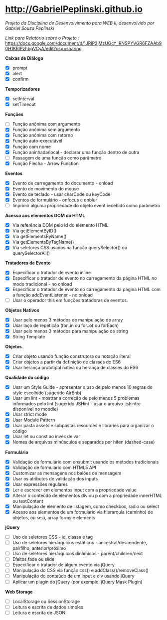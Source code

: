 # http://GabrielPeplinski.github.io

*Projeto da Disciplina de Desenvolvimento para WEB II, desenvolvido por Gabriel Souza Peplinski* 

*Link para Relatório sobre o Projeto :* https://docs.google.com/document/d/1JRiP2jMzUGcY_RNSPYVGR6FZAAb90H1KRIPzhbgVCyA/edit?usp=sharing

**Caixas de Diálogo**

- [x] prompt
- [x] alert
- [x] confirm

**Temporizadores**
- [x] setInterval
- [x] setTimeout

**Funções**
- [ ] Função anônima com argumento
- [x] Função anônima sem argumento
- [x] Função anônima com retorno
- [x] Função auto-executável
- [x] Função com nome
- [x] Função aninhada/local - declarar uma função dentro de outra
- [ ] Passagem de uma função como parâmetro
- [x] Função Flecha - Arrow Function

**Eventos**
- [x] Evento de carregamento do documento - onload
- [x] Evento de movimento do mouse
- [x] Evento de teclado - usar charCode ou keyCode
- [x] Eventos de formulário - onfocus e onblur
- [ ] Imprimir alguma propriedade do objeto event recebido como parâmetro

**Acesso aos elementos DOM do HTML**
- [x] Via referência DOM pelo id do elemento HTML
- [x] Via getElementByID()
- [x] Via getElementsByName()
- [x] Via getElementsByTagName()
- [x] Via seletores CSS usados na função querySelector() ou querySelectorAll()

**Tratadores de Evento**
- [x] Especificar o tratador de evento inline
- [x] Especificar o tratador de evento no carregamento da página HTML no modo tradicional - no onload
- [x] Especificar o tratador de evento no carregamento da página HTML com a função addEventListener - no onload
- [ ] Usar o operador this em funções tratadoras de eventos.

**Objetos Nativos**
- [x] Usar pelo menos 3 métodos de manipulação de array
- [x] Usar laço de repetição (for..in ou for..of ou forEach)
- [x] Usar pelo menos 3 métodos para manipulação de string
- [x] String Template

**Objetos**
- [x] Criar objeto usando função construtora ou notação literal
- [x] Criar objetos a partir da definição de classes do ES6
- [x] Usar herança prototipal nativa ou herança de classes do ES6

**Qualidade do código**
- [x] Usar um Style Guide - apresentar o uso de pelo menos 10 regras do style escolhido (sugerido AirBnb)
- [x] Usar um lint - mostrar a correção de pelo menos 5 problemas informados pelo lint (sugerido JSHint - usar o arquivo .jshintrc disponível no moodle)
- [x] Usar strict mode
- [x] Usar Module Pattern
- [x] Usar pasta assets e subpastas resources e libraries para organizar o código
- [x] Usar let ou const ao invés de var
- [x] Nomes de arquivos minúsculos e separados por hífen (dashed-case)

**Formulário**
- [x] Validação de formulário com onsubmit usando os métodos tradicionais
- [x] Validação de formulário com HTML5 API
- [x] Customizar as mensagens nos balões de mensagem
- [x] Usar os atributos de validação dos inputs
- [x] Usar expressões regulares
- [x] Ler e escrever em elementos input com a propriedade value
- [x] Alterar o conteúdo de elementos div ou p com a propriedade innerHTML ou textContent
- [x] Manipulação de elemento de listagem, como checkbox, radio ou select
- [x] Acesso aos elementos de um formulário via hierarquia (caminho) de objetos, ou seja, array forms e elements

**jQuery**
- [ ] Uso de seletores CSS - id, classe e tag
- [ ] Uso de seletores hierárquicos estáticos - ancestral/descendente, pai/filho, anterior/próximo
- [ ] Uso de seletores hierárquicos dinâmicos - parent/children/next
- [ ] Efeitos fade ou slide
- [ ] Especificar o tratador de algum evento via jQuery
- [ ] Manipulação do CSS via função css() e addClass()/removeClass()
- [ ] Manipulação do conteúdo de um input e div usando jQuery
- [ ] Aplicar um plugin do jQuery (por exemplo, jQuery Mask Plugin)

**Web Storage**
- [ ] LocalStorage ou SessionStorage
- [ ] Leitura e escrita de dados simples
- [ ] Leitura e escrita de JSON
